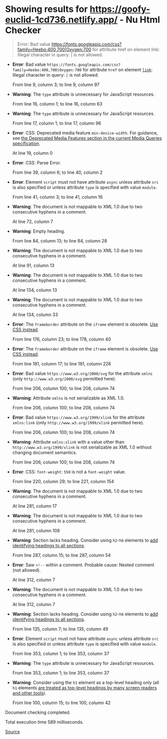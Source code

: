 # Showing results for https://goofy-euclid-1cd736.netlify.app/ - Nu Html Checker

> Error: Bad value https://fonts.googleapis.com/css?family=Heebo:400,700|Oxygen:700 for attribute href on element link: Illegal character in query: | is not allowed.

*   **Error**: Bad value `https://fonts.googleapis.com/css?family=Heebo:400,700|Oxygen:700` for attribute `href` on element [`link`](https://html.spec.whatwg.org/multipage/#the-link-element): Illegal character in query: `|` is not allowed.
    
    From line 9, column 3; to line 9, column 97
    
*   **Warning**: The `type` attribute is unnecessary for JavaScript resources.
    
    From line 16, column 1; to line 16, column 63
    
*   **Warning**: The `type` attribute is unnecessary for JavaScript resources.
    
    From line 17, column 1; to line 17, column 96
    
*   **Error**: CSS: Deprecated media feature `min-device-width`. For guidance, see [the Deprecated Media Features section in the current Media Queries specification](https://drafts.csswg.org/mediaqueries/#mf-deprecated "Deprecated Media Features section in the current Media Queries specification").
    
    At line 19, column 0
    
*   **Error**: CSS: Parse Error.
    
    From line 39, column 6; to line 40, column 2
    
*   **Error**: Element `script` must not have attribute `async` unless attribute `src` is also specified or unless attribute `type` is specified with value `module`.
    
    From line 41, column 3; to line 41, column 16
    
*   **Warning**: The document is not mappable to XML 1.0 due to two consecutive hyphens in a comment.
    
    At line 72, column 7
    
*   **Warning**: Empty heading.
    
    From line 84, column 13; to line 84, column 28
    
*   **Warning**: The document is not mappable to XML 1.0 due to two consecutive hyphens in a comment.
    
    At line 91, column 13
    
*   **Warning**: The document is not mappable to XML 1.0 due to two consecutive hyphens in a comment.
    
    At line 134, column 13
    
*   **Warning**: The document is not mappable to XML 1.0 due to two consecutive hyphens in a comment.
    
    At line 134, column 33
    
*   **Error**: The `frameborder` attribute on the `iframe` element is obsolete. [Use CSS instead](http://wiki.whatwg.org/wiki/Presentational_elements_and_attributes "About using CSS instead of presentational elements and attributes.").
    
    From line 176, column 23; to line 178, column 40
    
*   **Error**: The `frameborder` attribute on the `iframe` element is obsolete. [Use CSS instead](http://wiki.whatwg.org/wiki/Presentational_elements_and_attributes "About using CSS instead of presentational elements and attributes.").
    
    From line 181, column 17; to line 181, column 226
    
*   **Error**: Bad value `https://www.w3.org/2000/svg` for the attribute `xmlns` (only `http://www.w3.org/2000/svg` permitted here).
    
    From line 206, column 100; to line 208, column 74
    
*   **Warning**: Attribute `xmlns` is not serializable as XML 1.0.
    
    From line 206, column 100; to line 208, column 74
    
*   **Error**: Bad value `https://www.w3.org/1999/xlink` for the attribute `xmlns:link` (only `http://www.w3.org/1999/xlink` permitted here).
    
    From line 206, column 100; to line 208, column 74
    
*   **Warning**: Attribute `xmlns:xlink` with a value other than `http://www.w3.org/1999/xlink` is not serializable as XML 1.0 without changing document semantics.
    
    From line 206, column 100; to line 208, column 74
    
*   **Error**: CSS: `font-weight`: `550` is not a `font-weight` value.
    
    From line 220, column 29; to line 221, column 154
    
*   **Warning**: The document is not mappable to XML 1.0 due to two consecutive hyphens in a comment.
    
    At line 281, column 17
    
*   **Warning**: The document is not mappable to XML 1.0 due to two consecutive hyphens in a comment.
    
    At line 281, column 108
    
*   **Warning**: Section lacks heading. Consider using `h2`\-`h6` elements to [add identifying headings to all sections](https://www.w3.org/wiki/HTML/Usage/Headings/Missing "Identifying section elements with headings").
    
    From line 287, column 15; to line 287, column 54
    
*   **Error**: Saw `<!--` within a comment. Probable cause: Nested comment (not allowed).
    
    At line 312, column 7
    
*   **Warning**: The document is not mappable to XML 1.0 due to two consecutive hyphens in a comment.
    
    At line 312, column 7
    
*   **Warning**: Section lacks heading. Consider using `h2`\-`h6` elements to [add identifying headings to all sections](https://www.w3.org/wiki/HTML/Usage/Headings/Missing "Identifying section elements with headings").
    
    From line 135, column 7; to line 135, column 49
    
*   **Error**: Element `script` must not have attribute `async` unless attribute `src` is also specified or unless attribute `type` is specified with value `module`.
    
    From line 353, column 1; to line 353, column 37
    
*   **Warning**: The `type` attribute is unnecessary for JavaScript resources.
    
    From line 353, column 1; to line 353, column 37
    
*   **Warning**: Consider using the `h1` element as a top-level heading only (all `h1` elements [are treated as top-level headings by many screen readers and other tools](https://www.w3.org/wiki/HTML/Usage/Headings/h1only "HTML heading usage and tools support")).
    
    From line 100, column 15; to line 100, column 42
    

Document checking completed.

Total execution time 589 milliseconds.


[Source](https://validator.w3.org/nu/?doc=https%3A%2F%2Fgoofy-euclid-1cd736.netlify.app%2F)